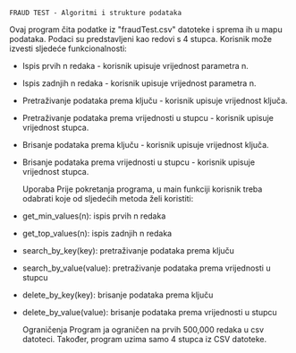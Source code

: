     FRAUD TEST - Algoritmi i strukture podataka

Ovaj program čita podatke iz "fraudTest.csv" datoteke i sprema ih u mapu podataka. Podaci su predstavljeni kao redovi s 4 stupca. Korisnik može izvesti sljedeće funkcionalnosti:

- Ispis prvih n redaka - korisnik upisuje vrijednost parametra n.
- Ispis zadnjih n redaka - korisnik upisuje vrijednost parametra n.
- Pretraživanje podataka prema ključu - korisnik upisuje vrijednost ključa.
- Pretraživanje podataka prema vrijednosti u stupcu - korisnik upisuje vrijednost stupca.
- Brisanje podataka prema ključu - korisnik upisuje vrijednost ključa.
- Brisanje podataka prema vrijednosti u stupcu - korisnik upisuje vrijednost stupca.

    Uporaba
Prije pokretanja programa, u main funkciji korisnik treba odabrati koje od sljedećih metoda želi koristiti:

- get_min_values(n): ispis prvih n redaka
- get_top_values(n): ispis zadnjih n redaka
- search_by_key(key): pretraživanje podataka prema ključu
- search_by_value(value): pretraživanje podataka prema vrijednosti u stupcu
- delete_by_key(key): brisanje podataka prema ključu
- delete_by_value(value): brisanje podataka prema vrijednosti u stupcu

    Ograničenja
Program ja ograničen na prvih 500,000 redaka u csv datoteci. Također, program uzima samo 4 stupca iz CSV datoteke.
